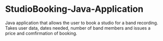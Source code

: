 # StudioBooking-Java-Application
Java application that allows the user to book a studio for a band recording. Takes user data, dates needed, number of band members and issues a price and comfirmation of booking.
